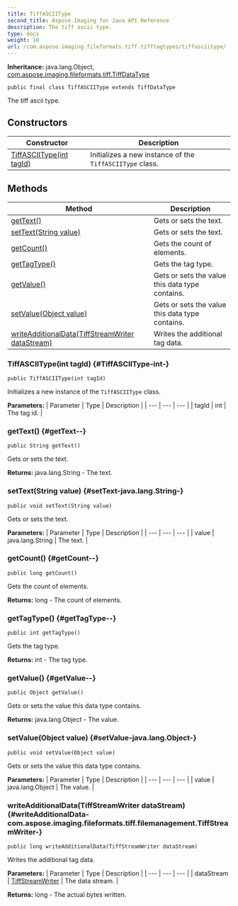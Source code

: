 ```yaml
---
title: TiffASCIIType
second_title: Aspose.Imaging for Java API Reference
description: The tiff ascii type.
type: docs
weight: 10
url: /com.aspose.imaging.fileformats.tiff.tifftagtypes/tiffasciitype/
---
```

**Inheritance:**
java.lang.Object, [com.aspose.imaging.fileformats.tiff.TiffDataType](../../com.aspose.imaging.fileformats.tiff/tiffdatatype)
```
public final class TiffASCIIType extends TiffDataType
```

The tiff ascii type.
## Constructors

| Constructor | Description |
| --- | --- |
| [TiffASCIIType(int tagId)](#TiffASCIIType-int-) | Initializes a new instance of the `TiffASCIIType` class. |
## Methods

| Method | Description |
| --- | --- |
| [getText()](#getText--) | Gets or sets the text. |
| [setText(String value)](#setText-java.lang.String-) | Gets or sets the text. |
| [getCount()](#getCount--) | Gets the count of elements. |
| [getTagType()](#getTagType--) | Gets the tag type. |
| [getValue()](#getValue--) | Gets or sets the value this data type contains. |
| [setValue(Object value)](#setValue-java.lang.Object-) | Gets or sets the value this data type contains. |
| [writeAdditionalData(TiffStreamWriter dataStream)](#writeAdditionalData-com.aspose.imaging.fileformats.tiff.filemanagement.TiffStreamWriter-) | Writes the additional tag data. |
### TiffASCIIType(int tagId) {#TiffASCIIType-int-}
```
public TiffASCIIType(int tagId)
```


Initializes a new instance of the `TiffASCIIType` class.

**Parameters:**
| Parameter | Type | Description |
| --- | --- | --- |
| tagId | int | The tag id. |

### getText() {#getText--}
```
public String getText()
```


Gets or sets the text.

**Returns:**
java.lang.String - The text.
### setText(String value) {#setText-java.lang.String-}
```
public void setText(String value)
```


Gets or sets the text.

**Parameters:**
| Parameter | Type | Description |
| --- | --- | --- |
| value | java.lang.String | The text. |

### getCount() {#getCount--}
```
public long getCount()
```


Gets the count of elements.

**Returns:**
long - The count of elements.
### getTagType() {#getTagType--}
```
public int getTagType()
```


Gets the tag type.

**Returns:**
int - The tag type.
### getValue() {#getValue--}
```
public Object getValue()
```


Gets or sets the value this data type contains.

**Returns:**
java.lang.Object - The value.
### setValue(Object value) {#setValue-java.lang.Object-}
```
public void setValue(Object value)
```


Gets or sets the value this data type contains.

**Parameters:**
| Parameter | Type | Description |
| --- | --- | --- |
| value | java.lang.Object | The value. |

### writeAdditionalData(TiffStreamWriter dataStream) {#writeAdditionalData-com.aspose.imaging.fileformats.tiff.filemanagement.TiffStreamWriter-}
```
public long writeAdditionalData(TiffStreamWriter dataStream)
```


Writes the additional tag data.

**Parameters:**
| Parameter | Type | Description |
| --- | --- | --- |
| dataStream | [TiffStreamWriter](../../com.aspose.imaging.fileformats.tiff.filemanagement/tiffstreamwriter) | The data stream. |

**Returns:**
long - The actual bytes written.

